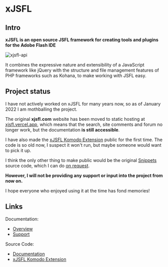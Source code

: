 # xJSFL

## Intro

**xJSFL is an open source JSFL framework for creating tools and plugins for the Adobe Flash IDE**

![xjsfl-api](https://xjsfl.vercel.app/wp-content/uploads/xjsfl-1-01-api.png)

It combines the expressive nature and extensibility of a JavaScript framework like jQuery with
the structure and file management features of PHP frameworks such as Kohana, to make working with JSFL easy.

## Project status

I have not actively worked on xJSFL for many years now, so as of January 2022 I am mothballing the project.

The original **xjsfl.com** website has been moved to static hosting at [xjsfl.vercel.app](https://xjsfl.vercel.app), which means that the search, site comments and forum no longer work, but the documentation **is still accessible**.

I have also made the [xJSFL Komodo Extension](https://github.com/davestewart/xjsfl-komodo-extension) public for the first time. The code is so old now, I suspect it won't run, but maybe someone would want to pick it up.

I think the only other thing to make public would be the original [Snippets](https://xjsfl.vercel.app/feature/snippets-panel) source code, which I can do [on request](issues).

**However, I will not be providing any support or input into the project from now on.**

I hope everyone who enjoyed using it at the time has fond memories!

## Links

Documentation:

- [Overview](https://xjsfl.vercel.app)
- [Support](https://xjsfl.vercel.app/support)

Source Code:

- [Documentation](https://github.com/davestewart/xjsfl-site)
- [xJSFL Komodo Extension](https://github.com/davestewart/xjsfl-komodo-extension)
